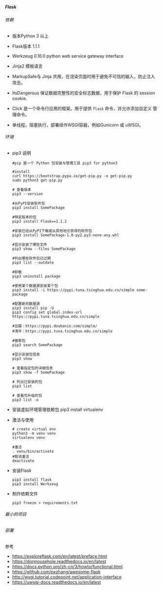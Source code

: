 ##### Flask

###### 依赖

- 版本Python 3 以上
- Flask版本 1.1.1 

- Werkzeug  0.16.0 python web service gateway interface 
- Jinja2 模板语言
- MarkupSafe与 Jinja 共用，在渲染页面时用于避免不可信的输入，防止注入攻击。
- ItsDangerous 保证数据完整性的安全标志数据，用于保护 Flask 的 session cookie.
- Click 是一个命令行应用的框架。用于提供 `flask` 命令，并允许添加自定义 管理命令。
- 单线程，阻塞执行，部署续作WSGI容器，例如Gunicorn 或 uWSGI。

###### 环境

- pip3 说明

  ```
  #pip 是一个 Python 包安装与管理工具 pip3 for python3
  
  #install
  curl https://bootstrap.pypa.io/get-pip.py -o get-pip.py
  sudo python3 get-pip.py
  
  # 查看版本
  pip3 --version
  
  #从PyPI安装软件包
  pip3 install SomePackage
  
  #特定版本的包
  pip3 install Flask==1.1.2
  
  #安装已经从PyPI下载或从其他地方获得的软件包
  pip3 install SomePackage-1.0-py2.py3-none-any.whl
  
  #显示安装了哪些文件
  pip3 show --files SomePackage
  
  #列出哪些软件包已过期
  pip3 list --outdate
  
  #卸载
  pip3 uninstall package
  
  #使用某个数据源安装某个包
  pip3 install -i https://pypi.tuna.tsinghua.edu.cn/simple some-package
  
  #配置新的数据源
  pip3 install pip -U
  pip3 config set global.index-url https://pypi.tuna.tsinghua.edu.cn/simple
  
  #豆瓣：https://pypi.doubanio.com/simple/
  #清华：https://pypi.tuna.tsinghua.edu.cn/simple
  
  #搜索包
  pip3 search SomePackage
  
  #显示安装包信息
  pip3 show 
  
  # 查看指定包的详细信息
  pip3 show -f SomePackage
  
  # 列出已安装的包
  pip3 list
  
  # 查看可升级的包
  pip3 list -o
  ```

  

- 安装虚拟环境管理依赖包 pip3 install virtualenv

- 激活与使用

  ```
  # create virtual env
  python3 -m venv venv
  virtualenv venv
  
  #激活
  . venv/bin/activate
  #取消激活
  deactivate
  ```

- 安装Flask

  ```
  pip3 install flask
  pip3 install Werkzeug
  ```

  

- 制作依赖文件

  ```
  pip3 freeze > requirements.txt
  
  ```

  

###### 最小的项目

###### 部署

参考

- https://exploreflask.com/en/latest/preface.html
- https://dormousehole.readthedocs.io/en/latest
- https://docs.python.org/zh-cn/3/howto/functional.html
- https://github.com/pxzhang/awesome-flask
- http://wsgi.tutorial.codepoint.net/application-interface
- https://uwsgi-docs.readthedocs.io/en/latest